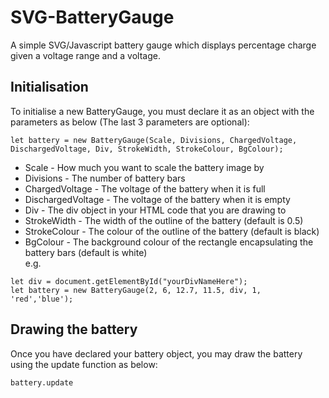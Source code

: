 # SVG-BatteryGauge
A simple SVG/Javascript battery gauge which displays percentage charge given a voltage range and a voltage.  
## Initialisation  
To initialise a new BatteryGauge, you must declare it as an object with the parameters as below (The last 3 parameters are optional):
```
let battery = new BatteryGauge(Scale, Divisions, ChargedVoltage, DischargedVoltage, Div, StrokeWidth, StrokeColour, BgColour);
```
* Scale - How much you want to scale the battery image by  
* Divisions - The number of battery bars  
* ChargedVoltage - The voltage of the battery when it is full  
* DischargedVoltage - The voltage of the battery when it is empty  
* Div - The div object in your HTML code that you are drawing to  
* StrokeWidth - The width of the outline of the battery (default is 0.5)  
* StrokeColour - The colour of the outline of the battery (default is black)
* BgColour - The background colour of the rectangle encapsulating the battery bars (default is white)  
e.g.
```
let div = document.getElementById("yourDivNameHere");
let battery = new BatteryGauge(2, 6, 12.7, 11.5, div, 1, 'red','blue');
```  
## Drawing the battery  
Once you have declared your battery object, you may draw the battery using the update function as below:  
```
battery.update
```